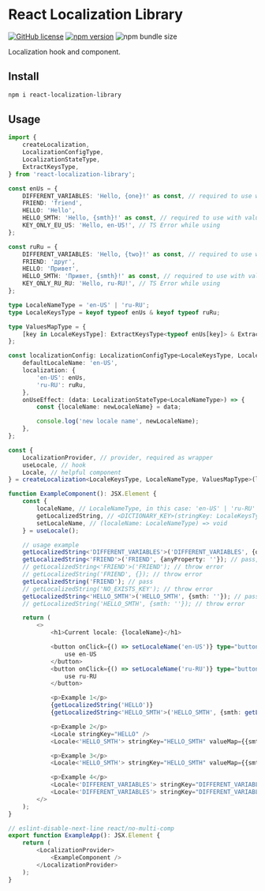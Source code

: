 # React Localization Library

[![GitHub license](https://img.shields.io/npm/l/react-localization-library)](https://github.com/webbestmaster/react-localization-library/blob/master/license)
[![npm version](https://img.shields.io/npm/v/react-localization-library.svg?style=flat)](https://www.npmjs.com/package/react-localization-library)
![npm bundle size](https://img.shields.io/bundlephobia/minzip/react-localization-library)
<!-- [![GitHub stars](https://img.shields.io/github/stars/webbestmaster/react-localization-library?style=social&maxAge=2592000)](https://github.com/webbestmaster/react-localization-library/) -->

Localization hook and component.

## Install

```bash
npm i react-localization-library
```

## Usage
```typescript jsx
import {
    createLocalization,
    LocalizationConfigType,
    LocalizationStateType,
    ExtractKeysType,
} from 'react-localization-library';

const enUs = {
    DIFFERENT_VARIABLES: 'Hello, {one}!' as const, // required to use with value map
    FRIEND: 'friend',
    HELLO: 'Hello',
    HELLO_SMTH: 'Hello, {smth}!' as const, // required to use with value map
    KEY_ONLY_EU_US: 'Hello, en-US!', // TS Error while using
};

const ruRu = {
    DIFFERENT_VARIABLES: 'Hello, {two}!' as const, // required to use with value map
    FRIEND: 'друг',
    HELLO: 'Привет',
    HELLO_SMTH: 'Привет, {smth}!' as const, // required to use with value map
    KEY_ONLY_RU_RU: 'Hello, ru-RU!', // TS Error while using
};

type LocaleNameType = 'en-US' | 'ru-RU';
type LocaleKeysType = keyof typeof enUs & keyof typeof ruRu;

type ValuesMapType = {
    [key in LocaleKeysType]: ExtractKeysType<typeof enUs[key]> & ExtractKeysType<typeof ruRu[key]>;
};

const localizationConfig: LocalizationConfigType<LocaleKeysType, LocaleNameType> = {
    defaultLocaleName: 'en-US',
    localization: {
        'en-US': enUs,
        'ru-RU': ruRu,
    },
    onUseEffect: (data: LocalizationStateType<LocaleNameType>) => {
        const {localeName: newLocaleName} = data;

        console.log('new locale name', newLocaleName);
    },
};

const {
    LocalizationProvider, // provider, required as wrapper
    useLocale, // hook
    Locale, // helpful component
} = createLocalization<LocaleKeysType, LocaleNameType, ValuesMapType>(localizationConfig);

function ExampleComponent(): JSX.Element {
    const {
        localeName, // LocaleNameType, in this case: 'en-US' | 'ru-RU'
        getLocalizedString, // <DICTIONARY_KEY>(stringKey: LocaleKeysType, valueMap?: Record<string, ReactNode>) => string;
        setLocaleName, // (localeName: LocaleNameType) => void
    } = useLocale();

    // usage example
    getLocalizedString<'DIFFERENT_VARIABLES'>('DIFFERENT_VARIABLES', {one: '', two: ''}); //  pass
    getLocalizedString<'FRIEND'>('FRIEND', {anyProperty: ''}); // pass, use 'as const' with parameters to control
    // getLocalizedString<'FRIEND'>('FRIEND'); // throw error
    // getLocalizedString('FRIEND', {}); // throw error
    getLocalizedString('FRIEND'); // pass
    // getLocalizedString('NO_EXISTS_KEY'); // throw error
    getLocalizedString<'HELLO_SMTH'>('HELLO_SMTH', {smth: ''}); // pass
    // getLocalizedString('HELLO_SMTH', {smth: ''}); // throw error

    return (
        <>
            <h1>Current locale: {localeName}</h1>

            <button onClick={() => setLocaleName('en-US')} type="button">
                use en-US
            </button>
            <button onClick={() => setLocaleName('ru-RU')} type="button">
                use ru-RU
            </button>

            <p>Example 1</p>
            {getLocalizedString('HELLO')}
            {getLocalizedString<'HELLO_SMTH'>('HELLO_SMTH', {smth: getLocalizedString('FRIEND')})}

            <p>Example 2</p>
            <Locale stringKey="HELLO" />
            <Locale<'HELLO_SMTH'> stringKey="HELLO_SMTH" valueMap={{smth: <Locale stringKey="FRIEND" />}} />

            <p>Example 3</p>
            <Locale<'HELLO_SMTH'> stringKey="HELLO_SMTH" valueMap={{smth: '100500'}} />

            <p>Example 4</p>
            <Locale<'DIFFERENT_VARIABLES'> stringKey="DIFFERENT_VARIABLES" valueMap={{one: '100500', two: '100500'}} />
            <Locale<'DIFFERENT_VARIABLES'> stringKey="DIFFERENT_VARIABLES" valueMap={{one: '100500', two: '100500'}} />
        </>
    );
}

// eslint-disable-next-line react/no-multi-comp
export function ExampleApp(): JSX.Element {
    return (
        <LocalizationProvider>
            <ExampleComponent />
        </LocalizationProvider>
    );
}
```
